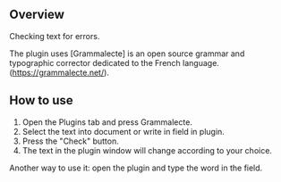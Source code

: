 ## Overview

Checking text for errors.

The plugin uses [Grammalecte] is an open source grammar and typographic corrector dedicated to the French language. (https://grammalecte.net/).

## How to use

1. Open the Plugins tab and press Grammalecte.
2. Select the text into document or write in field in plugin.
3. Press the "Check" button.
4. The text in the plugin window will change according to your choice.

Another way to use it: open the plugin and type the word in the field.